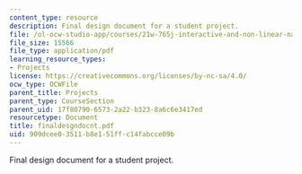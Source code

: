 ```yaml
---
content_type: resource
description: Final design document for a student project.
file: /ol-ocw-studio-app/courses/21w-765j-interactive-and-non-linear-narrative-theory-and-practice-spring-2004/909dcee03511b8e151ffc14fabcce09b_finaldesgndocnt.pdf
file_size: 15566
file_type: application/pdf
learning_resource_types:
- Projects
license: https://creativecommons.org/licenses/by-nc-sa/4.0/
ocw_type: OCWFile
parent_title: Projects
parent_type: CourseSection
parent_uid: 17f80790-6573-2a22-b323-8a6c6e3417ed
resourcetype: Document
title: finaldesgndocnt.pdf
uid: 909dcee0-3511-b8e1-51ff-c14fabcce09b
---
```

Final design document for a student project.